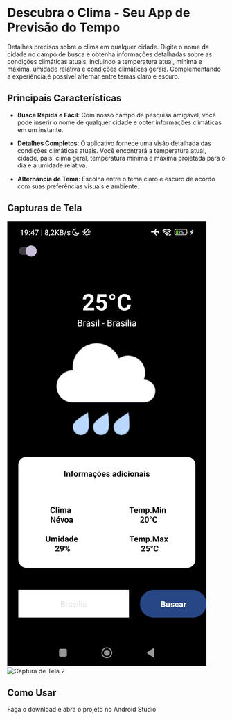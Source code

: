 # Descubra o Clima - Seu App de Previsão do Tempo

Detalhes precisos sobre o clima em qualquer cidade. Digite o nome da cidade no campo de busca e obtenha informações detalhadas sobre as condições climáticas atuais, incluindo a temperatura atual, mínima e máxima, umidade relativa e condições climáticas gerais. Complementando a experiência,é possível alternar entre temas claro e escuro.

## Principais Características

- **Busca Rápida e Fácil**: Com nosso campo de pesquisa amigável, você pode inserir o nome de qualquer cidade e obter informações climáticas em um instante.

- **Detalhes Completos**: O aplicativo fornece uma visão detalhada das condições climáticas atuais. Você encontrará a temperatura atual, cidade, país, clima geral, temperatura mínima e máxima projetada para o dia e a umidade relativa.

- **Alternância de Tema**: Escolha entre o tema claro e escuro de acordo com suas preferências visuais e ambiente.

## Capturas de Tela

![Captura de Tela 1](1691966896664.jpg)
![Captura de Tela 2](captura_tela_2.png)

## Como Usar

Faça o download e abra o projeto no Android Studio
